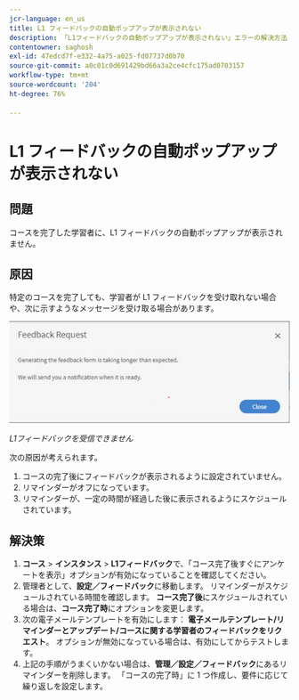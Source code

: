 ```yaml
---
jcr-language: en_us
title: L1 フィードバックの自動ポップアップが表示されない
description: 「L1フィードバックの自動ポップアップが表示されない」エラーの解決方法
contentowner: saghosh
exl-id: 47edcd7f-e332-4a75-a025-fd07737d0b70
source-git-commit: a0c01c0d691429bd66a3a2ce4cfc175ad0703157
workflow-type: tm+mt
source-wordcount: '204'
ht-degree: 76%

---
```


# L1 フィードバックの自動ポップアップが表示されない

## 問題

コースを完了した学習者に、L1 フィードバックの自動ポップアップが表示されません。

## 原因

特定のコースを完了しても、学習者が L1 フィードバックを受け取れない場合や、次に示すようなメッセージを受け取る場合があります。

![](assets/l1-feedback.png)

*L1フィードバックを受信できません*

次の原因が考えられます。

1. コースの完了後にフィードバックが表示されるように設定されていません。
1. リマインダーがオフになっています。
1. リマインダーが、一定の時間が経過した後に表示されるようにスケジュールされています。

## 解決策

1. **コース** > **インスタンス** > **L1フィードバック**&#x200B;で、「コース完了後すぐにアンケートを表示」オプションが有効になっていることを確認してください。
   <!--![](assets/l1-feedback.png)-->
1. 管理者として、**設定／フィードバック**&#x200B;に移動します。 リマインダーがスケジュールされている時間を確認します。 **コース完了後**&#x200B;にスケジュールされている場合は、**コース完了時**&#x200B;にオプションを変更します。
1. 次の電子メールテンプレートを有効にします： **電子メールテンプレート/リマインダーとアップデート/コースに関する学習者のフィードバックをリクエスト**。 オプションが無効になっている場合は、有効にしてからテストします。
1. 上記の手順がうまくいかない場合は、**管理／設定／フィードバック**&#x200B;にあるリマインダーを削除します。 「コースの完了時」に 1 つ作成し、要件に応じて繰り返しを設定します。
